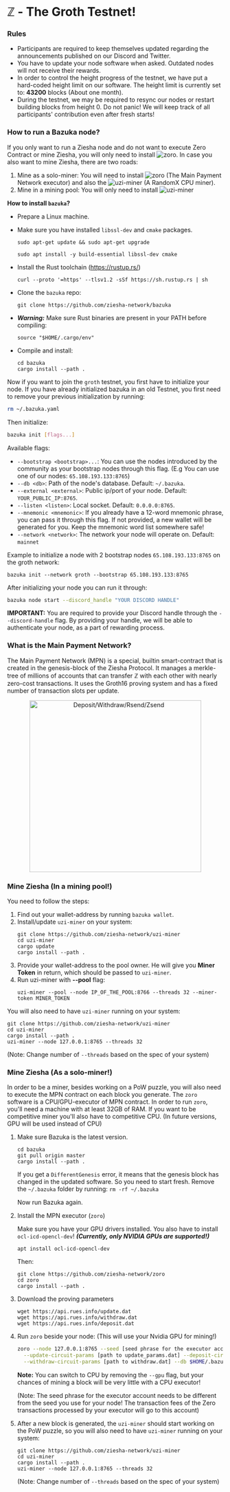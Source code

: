 # ℤ - The Groth Testnet!

### Rules

 - Participants are required to keep themselves updated regarding the announcements published on our Discord and Twitter.
 - You have to update your node software when asked. Outdated nodes will not receive their rewards.
 - In order to control the height progress of the testnet, we have put a hard-coded height limit on our software. The height limit is currently set to: **43200** blocks (About one month).
 - During the testnet, we may be required to resync our nodes or restart building blocks from height 0. Do not panic! We will keep track of all participants' contribution even after fresh starts!

### How to run a Bazuka node?

If you only want to run a Ziesha node and do not want to execute Zero Contract or
mine Ziesha, you will only need to install ![zoro](https://github.com/ziesha-network/bazuka). In case you also
want to mine Ziesha, there are two roads:

 1. Mine as a solo-miner: You will need to install ![zoro](https://github.com/ziesha-network/zoro) (The Main Payment Network executor) and also the ![uzi-miner](https://github.com/ziesha-network/uzi-miner) (A RandomX CPU miner).
 2. Mine in a mining pool: You will only need to install ![uzi-miner](https://github.com/ziesha-network/uzi-miner)

**How to install `bazuka`?**

 * Prepare a Linux machine.
 * Make sure you have installed `libssl-dev` and `cmake` packages.

    ```
    sudo apt-get update && sudo apt-get upgrade
    ```

    ```
    sudo apt install -y build-essential libssl-dev cmake
    ```

 * Install the Rust toolchain (https://rustup.rs/)
    ```
    curl --proto '=https' --tlsv1.2 -sSf https://sh.rustup.rs | sh
    ```
 * Clone the `bazuka` repo:
    ```
    git clone https://github.com/ziesha-network/bazuka
    ```
 * ***Warning:*** Make sure Rust binaries are present in your PATH before compiling:
    ```
    source "$HOME/.cargo/env"
    ```
 * Compile and install:
    ```
    cd bazuka
    cargo install --path .
    ```

Now if you want to join the `groth` testnet, you first have to initialize your
node. If you have already initialized bazuka in an old Testnet, you first need
to remove your previous initialization by running:

```sh
rm ~/.bazuka.yaml
```

Then initialize:

```sh
bazuka init [flags...]
```

Available flags:

 * `--bootstrap <bootstrap>...`: You can use the nodes introduced by the community as your bootstrap nodes through this flag. (E.g You can use  one of our nodes: `65.108.193.133:8765`)
 * `--db <db>`: Path of the node's database. Default: `~/.bazuka`.
 * `--external <external>`: Public ip/port of your node. Default: `YOUR_PUBLIC_IP:8765`.
 * `--listen <listen>`: Local socket. Default: `0.0.0.0:8765`.
 * `--mnemonic <mnemonic>`: If you already have a 12-word mnemonic phrase, you can pass it through this flag. If not provided, a new wallet will be generated for you. Keep the mnemonic word list somewhere safe!
 * `--network <network>`: The network your node will operate on. Default: `mainnet`

Example to initialize a node with 2 bootstrap nodes `65.108.193.133:8765` on the groth network:

```
bazuka init --network groth --bootstrap 65.108.193.133:8765
```

After initializing your node you can run it through:

```sh
bazuka node start --discord_handle "YOUR DISCORD HANDLE"
```

**IMPORTANT:** You are required to provide your Discord handle through the
`--discord-handle` flag. By providing your handle, we will be able to authenticate
your node, as a part of rewarding process.

### What is the Main Payment Network?

The Main Payment Network (MPN) is a special, builtin smart-contract that is
created in the genesis-block of the Ziesha Protocol. It manages a merkle-tree of
millions of accounts that can transfer ℤ with each other with nearly zero-cost
transactions. It uses the Groth16 proving system and has a fixed number of
transaction slots per update.

<p align="center">
    <img width="400" src="https://user-images.githubusercontent.com/4275654/188954000-450b32ad-c5e8-4714-9664-3afa40400508.png" alt="Deposit/Withdraw/Rsend/Zsend">
</p>

### Mine Ziesha (In a mining pool!)

You need to follow the steps:

 1. Find out your wallet-address by running `bazuka wallet`.
 2. Install/update `uzi-miner` on your system:
    ```
    git clone https://github.com/ziesha-network/uzi-miner
    cd uzi-miner
    cargo update
    cargo install --path .
    ```
 3. Provide your wallet-address to the pool owner. He will give you **Miner Token** in return, which should be passed to `uzi-miner`.
 4. Run uzi-miner with **--pool** flag:
    ```
    uzi-miner --pool --node IP_OF_THE_POOL:8766 --threads 32 --miner-token MINER_TOKEN
    ```

You will also need to have `uzi-miner` running on your system:

   ```
   git clone https://github.com/ziesha-network/uzi-miner
   cd uzi-miner
   cargo install --path .
   uzi-miner --node 127.0.0.1:8765 --threads 32
   ```

   (Note: Change number of `--threads` based on the spec of your system)

### Mine Ziesha (As a solo-miner!)

In order to be a miner, besides working on a PoW puzzle, you will also need to
execute the MPN contract on each block you generate. The `zoro` software is
a CPU/GPU-executor of MPN contract. In order to run `zoro`, you'll need a machine
with at least 32GB of RAM. If you want to be competitive miner you'll also have to
competitive CPU. (In future versions, GPU will be used instead of CPU)

1. Make sure Bazuka is the latest version.

   ```
   cd bazuka
   git pull origin master
   cargo install --path .
   ```

   If you get a `DifferentGenesis` error, it means that the genesis block has changed
   in the updated software. So you need to start fresh. Remove the `~/.bazuka`
   folder by running: `rm -rf ~/.bazuka`

   Now run Bazuka again.

2. Install the MPN executor (`zoro`)

   Make sure you have your GPU drivers installed. You also have to install `ocl-icd-opencl-dev`! ***(Currently, only NVIDIA GPUs are supported!)***


   ```
   apt install ocl-icd-opencl-dev
   ```

   Then:

   ```
   git clone https://github.com/ziesha-network/zoro
   cd zoro
   cargo install --path .
   ```

3. Download the proving parameters

   ```
   wget https://api.rues.info/update.dat
   wget https://api.rues.info/withdraw.dat
   wget https://api.rues.info/deposit.dat
   ```

4. Run `zoro` beside your node: (This will use your Nvidia GPU for mining!)

   ```sh
   zoro --node 127.0.0.1:8765 --seed [seed phrase for the executor account] --network groth \
     --update-circuit-params [path to update_params.dat] --deposit-circuit-params [path to deposit.dat] \
     --withdraw-circuit-params [path to withdraw.dat] --db $HOME/.bazuka --gpu
   ```

   **Note:** You can switch to CPU by removing the `--gpu` flag, but your chances of mining a block
   will be very little with a CPU executor!

   (Note: The seed phrase for the executor account needs to be different from the
   seed you use for your node! The transaction fees of the Zero transactions processed
   by your executor will go to this account)

5. After a new block is generated, the `uzi-miner` should start working on the PoW
  puzzle, so you will also need to have `uzi-miner` running on your system:

   ```
   git clone https://github.com/ziesha-network/uzi-miner
   cd uzi-miner
   cargo install --path .
   uzi-miner --node 127.0.0.1:8765 --threads 32
   ```

   (Note: Change number of `--threads` based on the spec of your system)
